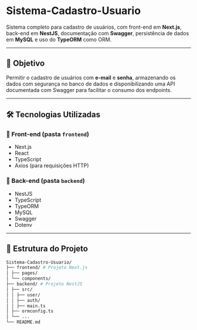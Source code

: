 # Sistema-Cadastro-Usuario

Sistema completo para cadastro de usuários, com front-end em **Next.js**, back-end em **NestJS**, documentação com **Swagger**, persistência de dados em **MySQL** e uso do **TypeORM** como ORM.

---

## 📌 Objetivo

Permitir o cadastro de usuários com **e-mail** e **senha**, armazenando os dados com segurança no banco de dados e disponibilizando uma API documentada com Swagger para facilitar o consumo dos endpoints.

---

## 🛠️ Tecnologias Utilizadas

### 🧩 Front-end (pasta `frontend`)
- Next.js
- React
- TypeScript
- Axios (para requisições HTTP)

### 🔧 Back-end (pasta `backend`)
- NestJS
- TypeScript
- TypeORM
- MySQL
- Swagger
- Dotenv

---

## 📁 Estrutura do Projeto

```bash
Sistema-Cadastro-Usuario/
├── frontend/ # Projeto Next.js
│ ├── pages/
│ └── components/
├── backend/ # Projeto NestJS
│ ├── src/
│ │ ├── user/
│ │ ├── auth/
│ │ ├── main.ts
│ ├── ormconfig.ts
│ └── ...
└── README.md
```
